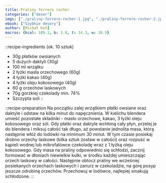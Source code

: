 ```yaml
---
title: Praliny ferrero rocher
categories: ["deser"]
imgs: ["./praliny-ferrero-rocher-1.jpg", "./praliny-ferrero-rocher-2.jpg"]
ebook: ["Szybkie desery"]
author: [Michał Kot]
macros: {kcal: 189.1, b: 3.8, t: 14.3, w: 10.5}
---
```


::recipe-ingredients
(ok. 10 sztuk)
- 30g płatków owsianych
- 5 dużych daktyli (30g)
- 100 ml wrzątku
- 2 łyżki masła orzechowego (60g)
- 4 łyżki kakao (40g)
- 4 łyżki oleju kokosowego (40g)
- 60 g orzechów laskowych
- 70g gorzkiej czekolady min. 74%
- Szczypta soli
::

::recipe-preparation
Na początku zalej wrzątkiem płatki owsiane oraz daktyle i odstaw na kilka minut do napęcznienia.
W kielichu blendera umieść pozostałe składniki - masło orzechowe, kakao, 3 łyżki oleju kokosowego oraz sól.
Gdy płatki oraz daktyle wchłoną cały płyn, przelej je do blendera i miksuj całość tak długo, aż powstanie jednolita masa, którą następnie włóż do lodówki na minimum 30 minut.
W tym czasie posiekaj drobno orzechy laskowe (kilka sztuk zostaw w całości) oraz rozpuść w kąpieli wodnej lub mikrofalówce czekoladę wraz z 1 łyżką oleju kokosowego.
Gdy masa na praliny odpowiednio się schłodzi, zacznij formować w dłoniach niewielkie kulki, w środku każdej umieszczając orzech laskowy w całości.
Następnie obtocz praliny we wcześniej posiekanych orzechach laskowych i zanurz w czekoladzie, na górę posyp jeszcze odrobinę orzechów. Przechowuj w lodówce, najlepiej smakują schłodzone.
::